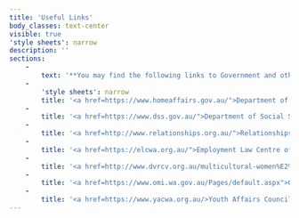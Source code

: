```yaml
---
title: 'Useful Links'
body_classes: text-center
visible: true
'style sheets': narrow
description: ''
sections:
    -
        text: '**You may find the following links to Government and other non-profit organisations useful.**'
    -
        'style sheets': narrow
        title: '<a href=https://www.homeaffairs.gov.au/">Department of Immigration and Border Protection</a>'
    -
        title: '<a href=https://www.dss.gov.au/">Department of Social Services</a>'
    -
        title: '<a href=http://www.relationships.org.au/">Relationships Australia</a>'
    -
        title: '<a href=https://elcwa.org.au/">Employment Law Centre of WA (Inc)</a>'
    -
        title: '<a href=http://www.dvrcv.org.au/multicultural-women%E2%80%99s-advocacy-service">Multicultural Women''s Advocacy Services</a>'
    -
        title: '<a href=https://www.omi.wa.gov.au/Pages/default.aspx">Office of Multicultural Interests</a>'
    -
        title: '<a href=https://www.yacwa.org.au/>Youth Affairs Council of Western Australia</a>'
---
```


